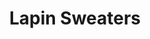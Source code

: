 ---
title: "Lapin Sweaters"
url: /ciudad-autonoma-de-buenos-aires/lapin-sweaters/
shop: Kleidung
---